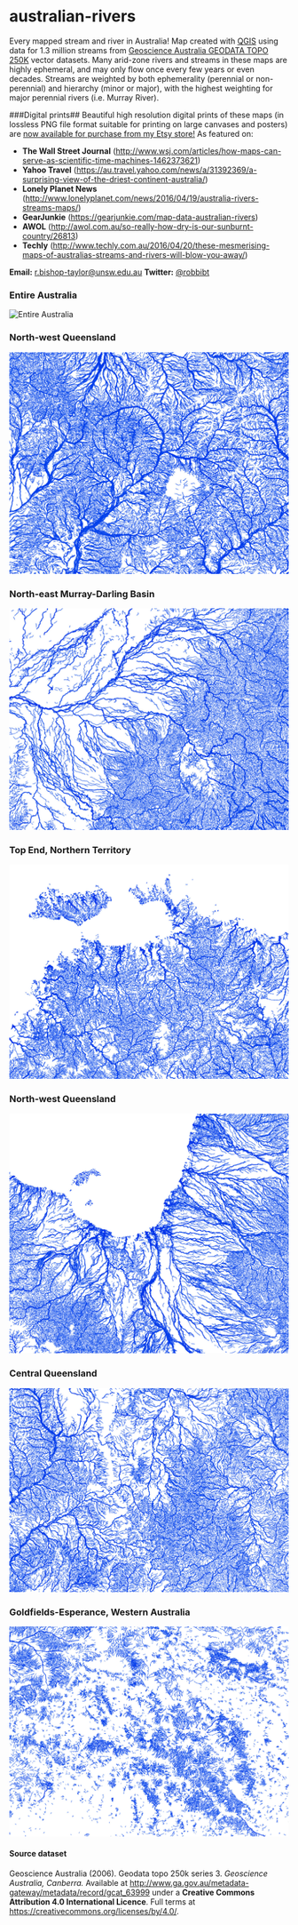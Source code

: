 # australian-rivers
Every mapped stream and river in Australia! Map created with [QGIS](http://www.qgis.org/en/site/) using data for 1.3 million streams from [Geoscience Australia GEODATA TOPO 250K](#data) vector datasets. Many arid-zone rivers and streams in these maps are highly ephemeral, and may only flow once every few years or even decades. Streams are weighted by both ephemerality (perennial or non-perennial) and hierarchy (minor or major), with the highest weighting for major perennial rivers (i.e. Murray River). 

###Digital prints##
Beautiful high resolution digital prints of these maps (in lossless PNG file format suitable for printing on large canvases and posters) are [now available for purchase from my Etsy store!](https://www.etsy.com/au/shop/EarthArtAustralia) As featured on:

* **The Wall Street Journal** (http://www.wsj.com/articles/how-maps-can-serve-as-scientific-time-machines-1462373621)
* **Yahoo Travel** (https://au.travel.yahoo.com/news/a/31392369/a-surprising-view-of-the-driest-continent-australia/)
* **Lonely Planet News** (http://www.lonelyplanet.com/news/2016/04/19/australia-rivers-streams-maps/)
* **GearJunkie** (https://gearjunkie.com/map-data-australian-rivers)
* **AWOL** (http://awol.com.au/so-really-how-dry-is-our-sunburnt-country/26813)
* **Techly** (http://www.techly.com.au/2016/04/20/these-mesmerising-maps-of-australias-streams-and-rivers-will-blow-you-away/)

**Email:** r.bishop-taylor@unsw.edu.au
**Twitter:** [@robbibt](https://twitter.com/robbibt)

### Entire Australia ###
![Entire Australia](Figures/streams_white.jpg)

### North-west Queensland ###
![Entire Australia](Figures/streams_white_sub1.jpg)

### North-east Murray-Darling Basin ###
![Entire Australia](Figures/streams_white_sub2.jpg)

### Top End, Northern Territory ###
![Entire Australia](Figures/streams_white_sub3.jpg)

### North-west Queensland ###
![Entire Australia](Figures/streams_white_sub4.jpg)

### Central Queensland ###
![Entire Australia](Figures/streams_white_sub5.jpg)

### Goldfields-Esperance, Western Australia ###
![Entire Australia](Figures/streams_white_sub6.jpg)

#### <a name="data">Source dataset</a> ####
Geoscience Australia (2006). Geodata topo 250k series 3. _Geoscience Australia, Canberra._ Available at http://www.ga.gov.au/metadata-gateway/metadata/record/gcat_63999 under a **Creative Commons Attribution 4.0 International Licence**. Full terms at https://creativecommons.org/licenses/by/4.0/.


